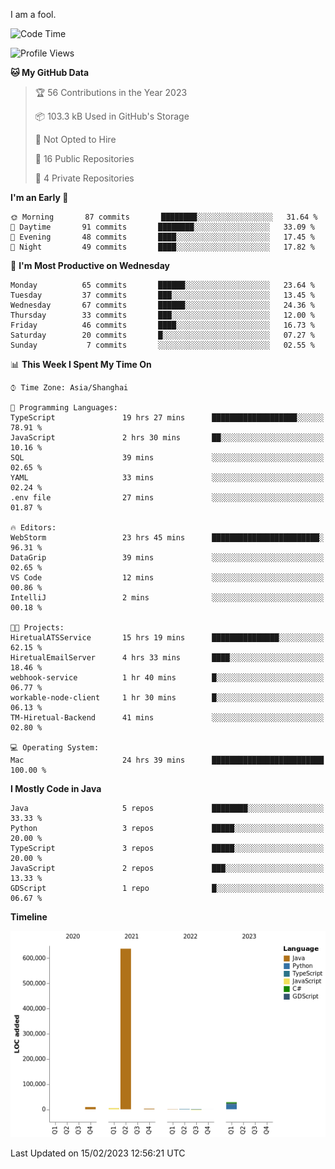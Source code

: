 I am a fool.

<!--START_SECTION:waka-->
![Code Time](http://img.shields.io/badge/Code%20Time-75%20hrs%2045%20mins-blue)

![Profile Views](http://img.shields.io/badge/Profile%20Views-23-blue)

**🐱 My GitHub Data** 

> 🏆 56 Contributions in the Year 2023
 > 
> 📦 103.3 kB Used in GitHub's Storage 
 > 
> 🚫 Not Opted to Hire
 > 
> 📜 16 Public Repositories 
 > 
> 🔑 4 Private Repositories  
 > 
**I'm an Early 🐤** 

```text
🌞 Morning       87 commits       ████████░░░░░░░░░░░░░░░░░   31.64 % 
🌆 Daytime       91 commits       ████████░░░░░░░░░░░░░░░░░   33.09 % 
🌃 Evening       48 commits       ████░░░░░░░░░░░░░░░░░░░░░   17.45 % 
🌙 Night         49 commits       ████░░░░░░░░░░░░░░░░░░░░░   17.82 % 

```
📅 **I'm Most Productive on Wednesday** 

```text
Monday          65 commits       ██████░░░░░░░░░░░░░░░░░░░   23.64 % 
Tuesday         37 commits       ███░░░░░░░░░░░░░░░░░░░░░░   13.45 % 
Wednesday       67 commits       ██████░░░░░░░░░░░░░░░░░░░   24.36 % 
Thursday        33 commits       ███░░░░░░░░░░░░░░░░░░░░░░   12.00 % 
Friday          46 commits       ████░░░░░░░░░░░░░░░░░░░░░   16.73 % 
Saturday        20 commits       █░░░░░░░░░░░░░░░░░░░░░░░░   07.27 % 
Sunday           7 commits       ░░░░░░░░░░░░░░░░░░░░░░░░░   02.55 % 

```


📊 **This Week I Spent My Time On** 

```text
⌚︎ Time Zone: Asia/Shanghai

💬 Programming Languages: 
TypeScript               19 hrs 27 mins      ███████████████████░░░░░░   78.91 % 
JavaScript               2 hrs 30 mins       ██░░░░░░░░░░░░░░░░░░░░░░░   10.16 % 
SQL                      39 mins             ░░░░░░░░░░░░░░░░░░░░░░░░░   02.65 % 
YAML                     33 mins             ░░░░░░░░░░░░░░░░░░░░░░░░░   02.24 % 
.env file                27 mins             ░░░░░░░░░░░░░░░░░░░░░░░░░   01.87 % 

🔥 Editors: 
WebStorm                 23 hrs 45 mins      ████████████████████████░   96.31 % 
DataGrip                 39 mins             ░░░░░░░░░░░░░░░░░░░░░░░░░   02.65 % 
VS Code                  12 mins             ░░░░░░░░░░░░░░░░░░░░░░░░░   00.86 % 
IntelliJ                 2 mins              ░░░░░░░░░░░░░░░░░░░░░░░░░   00.18 % 

🐱‍💻 Projects: 
HiretualATSService       15 hrs 19 mins      ███████████████░░░░░░░░░░   62.15 % 
HiretualEmailServer      4 hrs 33 mins       ████░░░░░░░░░░░░░░░░░░░░░   18.46 % 
webhook-service          1 hr 40 mins        █░░░░░░░░░░░░░░░░░░░░░░░░   06.77 % 
workable-node-client     1 hr 30 mins        █░░░░░░░░░░░░░░░░░░░░░░░░   06.13 % 
TM-Hiretual-Backend      41 mins             ░░░░░░░░░░░░░░░░░░░░░░░░░   02.80 % 

💻 Operating System: 
Mac                      24 hrs 39 mins      █████████████████████████   100.00 % 

```

**I Mostly Code in Java** 

```text
Java                     5 repos             ████████░░░░░░░░░░░░░░░░░   33.33 % 
Python                   3 repos             █████░░░░░░░░░░░░░░░░░░░░   20.00 % 
TypeScript               3 repos             █████░░░░░░░░░░░░░░░░░░░░   20.00 % 
JavaScript               2 repos             ███░░░░░░░░░░░░░░░░░░░░░░   13.33 % 
GDScript                 1 repo              █░░░░░░░░░░░░░░░░░░░░░░░░   06.67 % 

```


**Timeline**

![Chart not found](https://raw.githubusercontent.com/VeejaLiu/VeejaLiu/master/charts/bar_graph.png) 


 Last Updated on 15/02/2023 12:56:21 UTC
<!--END_SECTION:waka-->
